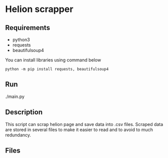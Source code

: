 # Helion scrapper

## Requirements

* python3
* requests
* beautifulsoup4

You can install libraries using command below
```
python -m pip install requests, beautifulsoup4
```
## Run
./main.py

## Description
This script can scrap helion page and save data into .csv files.
Scraped data are stored in several files to make it easier to read and to avoid to much redundancy.

## Files
